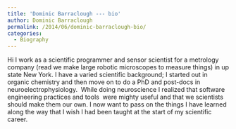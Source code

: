 ```yaml
---
title: 'Dominic Barraclough --- bio'
author: Dominic Barraclough
permalink: /2014/06/dominic-barraclough-bio/
categories:
  - Biography
---
```

Hi I work as a scientific programmer and sensor scientist for a metrology company (read we make large robotic microscopes to measure things) in up state New York. I have a varied scientific background; I started out in organic chemistry and then move on to do a PhD and post-docs in neuroelectrophysiology.  While doing neuroscience I realized that software engineering practices and tools  were mighty useful and that we scientists should make them our own. I now want to pass on the things I have learned along the way that I wish I had been taught at the start of my scientific career.
